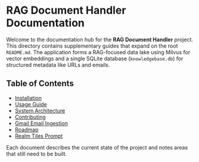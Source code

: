 # RAG Document Handler Documentation

Welcome to the documentation hub for the **RAG Document Handler** project. This directory contains supplementary guides that expand on the root `README.md`.
The application forms a RAG-focused data lake using Milvus for vector embeddings and a single SQLite database (`knowledgebase.db`) for structured metadata like URLs and emails.

## Table of Contents

- [Installation](installation.md)
- [Usage Guide](usage.md)
- [System Architecture](architecture.md)
- [Contributing](contributing.md)
- [Gmail Email Ingestion](gmail_ingestion.md)
- [Roadmap](roadmap.md)
- [Realm Tiles Prompt](realm_tiles_prompt.md)

Each document describes the current state of the project and notes areas that still need to be built.
